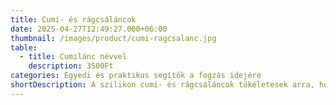 ```yaml
---
title: Cumi- és rágcsáláncok
date: 2025-04-27T12:49:27.000+06:00
thumbnail: /images/product/cumi-ragcsalanc.jpg
table:
  - title: Cumilánc névvel
    description: 3500Ft
categories: Egyedi és praktikus segítők a fogzás idejére
shortDescription: A szilikon cumi- és rágcsáláncok tökéletesek arra, hogy a baba mindig kéznél találja a cumit, így nem kell aggódni, ha lepottyan, ezek mellett pedig  segítenek enyhíteni a fogzás okozta kellemetlenségeket is.  Stílusos és praktikus!
---
```



